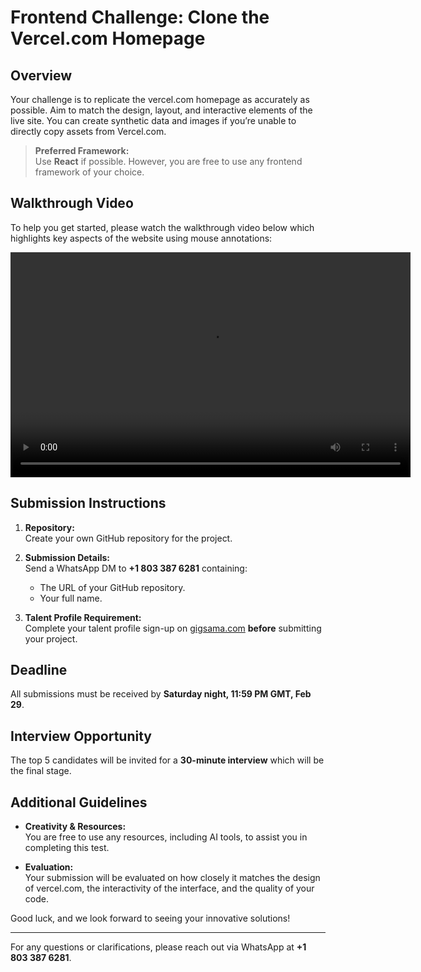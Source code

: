 # Frontend Challenge: Clone the Vercel.com Homepage

## Overview
Your challenge is to replicate the vercel.com homepage as accurately as possible. Aim to match the design, layout, and interactive elements of the live site. You can create synthetic data and images if you’re unable to directly copy assets from Vercel.com.

> **Preferred Framework:**  
> Use **React** if possible. However, you are free to use any frontend framework of your choice.

## Walkthrough Video
To help you get started, please watch the walkthrough video below which highlights key aspects of the website using mouse annotations:

<video src="vercel.mp4" controls width="640" height="360">
  Your browser does not support the video tag.
</video>

## Submission Instructions
1. **Repository:**  
   Create your own GitHub repository for the project.

2. **Submission Details:**  
   Send a WhatsApp DM to **+1 803 387 6281** containing:
   - The URL of your GitHub repository.
   - Your full name.

3. **Talent Profile Requirement:**  
   Complete your talent profile sign-up on [gigsama.com](https://gigsama.com) **before** submitting your project.

## Deadline
All submissions must be received by **Saturday night, 11:59 PM GMT, Feb 29**.

## Interview Opportunity
The top 5 candidates will be invited for a **30-minute interview** which will be the final stage.

## Additional Guidelines
- **Creativity & Resources:**  
  You are free to use any resources, including AI tools, to assist you in completing this test.

- **Evaluation:**  
  Your submission will be evaluated on how closely it matches the design of vercel.com, the interactivity of the interface, and the quality of your code.

Good luck, and we look forward to seeing your innovative solutions!

---

For any questions or clarifications, please reach out via WhatsApp at **+1 803 387 6281**.